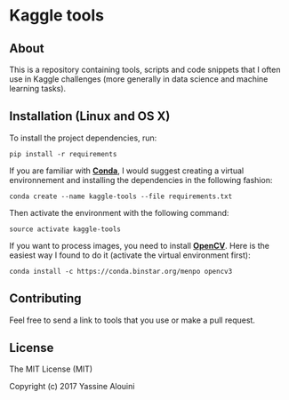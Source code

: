 <h1>Kaggle tools</h1>

<h2>About</h2>

This is a repository containing tools, scripts and code snippets that I often
use in Kaggle challenges (more generally in data science and machine learning
tasks).

<h2>Installation (Linux and OS X)</h2>

To install the project dependencies, run:

```pip install -r requirements```

If you are familiar with [**Conda**](!http://conda.pydata.org/docs/),
I would suggest creating a virtual environnement
and installing the dependencies in the following fashion:

```
conda create --name kaggle-tools --file requirements.txt

```

Then activate the environment with the following command:

```
source activate kaggle-tools
```

If you want to process images, you need to install [**OpenCV**](!http://opencv.org/). Here is the easiest
way I found to do it (activate the virtual environment first):

```
conda install -c https://conda.binstar.org/menpo opencv3
```

<h2>Contributing</h2>

Feel free to send a link to tools that you use or make a pull request.


<h2>License</h2>

The MIT License (MIT)

Copyright (c) 2017 Yassine Alouini
